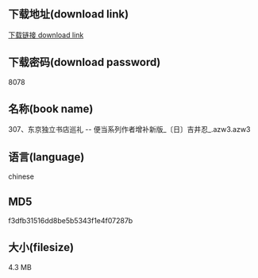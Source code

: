 ## 下载地址(download link)
[下载链接 download link](https://voluble-croquembouche-d321dc.netlify.app/?s=307%E3%80%81%E4%B8%9C%E4%BA%AC%E7%8B%AC%E7%AB%8B%E4%B9%A6%E5%BA%97%E5%B7%A1%E7%A4%BC+--+%E4%BE%BF%E5%BD%93%E7%B3%BB%E5%88%97%E4%BD%9C%E8%80%85%E5%A2%9E%E8%A1%A5%E6%96%B0%E7%89%88_%E3%80%94%E6%97%A5%E3%80%95%E5%90%89%E4%BA%95%E5%BF%8D_.azw3)

## 下载密码(download password)
8078

## 名称(book name)
307、东京独立书店巡礼 -- 便当系列作者增补新版_〔日〕吉井忍_.azw3.azw3

## 语言(language)
chinese

## MD5
f3dfb31516dd8be5b5343f1e4f07287b

## 大小(filesize)
4.3 MB
